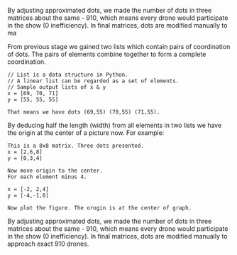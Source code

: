 By adjusting approximated dots, we made the number of dots in three matrices about the same - 910, which means every drone would participate in the show (0 inefficiency). In final matrices, dots are modified manually to ma 





From previous stage we gained two lists which contain pairs of coordination of dots. The pairs of elements combine together to form a complete coordination. 

```
// List is a data structure in Python. 
// A linear list can be regarded as a set of elements.
// Sample output lists of x & y
x = [69, 70, 71]
y = [55, 55, 55]

That means we have dots (69,55) (70,55) (71,55).
```

By deducing half the length (width) from all elements in two lists we have the origin at the center of a picture now. For example:

```
This is a 8x8 matrix. Three dots presented.
x = [2,6,8]
y = [0,3,4]

Now move origin to the center.
For each element minus 4.

x = [-2, 2,4]
y = [-4,-1,0]

Now plot the figure. The orogin is at the center of graph.
```





By adjusting approximated dots, we made the number of dots in three matrices about the same - 910, which means every drone would participate in the show (0 inefficiency). In final matrices, dots are modified manually to approach exact 910 drones. 

